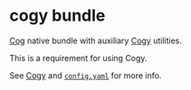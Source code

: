 # cogy bundle

[Cog](https://operable.io/) native bundle with auxiliary [Cogy](https://github.com/skroutz/cogy)
utilities.

This is a requirement for using Cogy.

See [Cogy](https://github.com/skroutz/cogy) and [`config.yaml`](config.yaml)
for more info.
